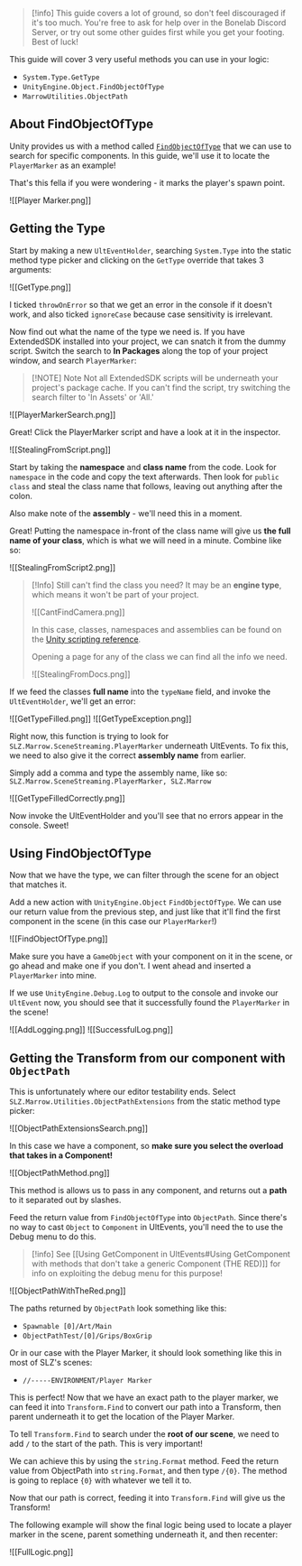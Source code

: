 > [!info] This guide covers a lot of ground, so don't feel discouraged if it's too much. You're free to ask for help over in the Bonelab Discord Server, or try out some other guides first while you get your footing. Best of luck!

This guide will cover 3 very useful methods you can use in your logic:

- `System.Type.GetType`
- `UnityEngine.Object.FindObjectOfType`
- `MarrowUtilities.ObjectPath`

## About FindObjectOfType

Unity provides us with a method called [`FindObjectOfType`](https://docs.unity3d.com/ScriptReference/Object.FindObjectOfType.html) that we can use to search for specific components. In this guide, we'll use it to locate the `PlayerMarker` as an example!

That's this fella if you were wondering - it marks the player's spawn point.

![[Player Marker.png]]

## Getting the Type

Start by making a new `UltEventHolder`, searching `System.Type` into the static method type picker and clicking on the `GetType` override that takes 3 arguments:

![[GetType.png]]

I ticked `throwOnError` so that we get an error in the console if it doesn't work, and also ticked `ignoreCase` because case sensitivity is irrelevant.

Now find out what the name of the type we need is. If you have ExtendedSDK installed into your project, we can snatch it from the dummy script. Switch the search to **In Packages** along the top of your project window, and search `PlayerMarker`:

> [!NOTE] Note
> Not all ExtendedSDK scripts will be underneath your project's package cache. If you can't find the script, try switching the search filter to 'In Assets' or 'All.'

![[PlayerMarkerSearch.png]]

Great! Click the PlayerMarker script and have a look at it in the inspector.

![[StealingFromScript.png]]

Start by taking the **namespace** and **class name** from the code. Look for `namespace` in the code and copy the text afterwards. Then look for `public class` and steal the class name that follows, leaving out anything after the colon.

Also make note of the **assembly** - we'll need this in a moment.

Great! Putting the namespace in-front of the class name will give us **the full name of your class**, which is what we will need in a minute. Combine like so:

![[StealingFromScript2.png]]

> [!Info] Still can't find the class you need?
> It may be an **engine type**, which means it won't be part of your project.
> 
> ![[CantFindCamera.png]]
> 
> In this case, classes, namespaces and assemblies can be found on the [Unity scripting reference](https://docs.unity3d.com/2021.3/Documentation/ScriptReference).
> 
> Opening a page for any of the class we can find all the info we need.
> 
> ![[StealingFromDocs.png]]

If we feed the classes **full name** into the `typeName` field, and invoke the `UltEventHolder`, we'll get an error:

![[GetTypeFilled.png]]
![[GetTypeException.png]]

Right now, this function is trying to look for `SLZ.Marrow.SceneStreaming.PlayerMarker` underneath UltEvents. To fix this, we need to also give it the correct **assembly name** from earlier.

Simply add a comma and type the assembly name, like so:
`SLZ.Marrow.SceneStreaming.PlayerMarker, SLZ.Marrow`

![[GetTypeFilledCorrectly.png]]

Now invoke the UltEventHolder and you'll see that no errors appear in the console. Sweet!
## Using FindObjectOfType

Now that we have the type, we can filter through the scene for an object that matches it.

Add a new action with `UnityEngine.Object` `FindObjectOfType`. We can use our return value from the previous step, and just like that it'll find the first component in the scene (in this case our `PlayerMarker`!)

![[FindObjectOfType.png]]

Make sure you have a `GameObject` with your component on it in the scene, or go ahead and make one if you don't. I went ahead and inserted a `PlayerMarker` into mine.

If we use `UnityEngine.Debug.Log` to output to the console and invoke our `UltEvent` now, you should see that it successfully found the `PlayerMarker` in the scene!

![[AddLogging.png]]
![[SuccessfulLog.png]]
## Getting the Transform from our component with `ObjectPath`

This is unfortunately where our editor testability ends. Select `SLZ.Marrow.Utilities.ObjectPathExtensions` from the static method type picker:

![[ObjectPathExtensionsSearch.png]]

In this case we have a component, so **make sure you select the overload that takes in a Component!**

![[ObjectPathMethod.png]]

This method is allows us to pass in any component, and returns out a **path** to it separated out by slashes.

Feed the return value from `FindObjectOfType` into `ObjectPath`. Since there's no way to cast `Object` to `Component` in UltEvents, you'll need the to use the Debug menu to do this.

> [!info] See [[Using GetComponent in UltEvents#Using GetComponent with methods that don't take a generic Component (THE RED)]] for info on exploiting the debug menu for this purpose!  

![[ObjectPathWithTheRed.png]]

The paths returned by `ObjectPath` look something like this:
- `Spawnable [0]/Art/Main`
- `ObjectPathTest/[0]/Grips/BoxGrip`

Or in our case with the Player Marker, it should look something like this in most of SLZ's scenes:
- `//-----ENVIRONMENT/Player Marker`

This is perfect! Now that we have an exact path to the player marker, we can feed it into `Transform.Find` to convert our path into a Transform, then parent underneath it to get the location of the Player Marker.

To tell `Transform.Find` to search under the **root of our scene**, we need to add `/` to the start of the path. This is very important!

We can achieve this by using the `string.Format` method. Feed the return value from ObjectPath into `string.Format`, and then type `/{0}`. The method is going to replace `{0}` with whatever we tell it to.

Now that our path is correct, feeding it into `Transform.Find` will give us the Transform!

The following example will show the final logic being used to locate a player marker in the scene, parent something underneath it, and then recenter:

![[FullLogic.png]]